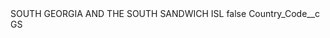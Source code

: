 <?xml version="1.0" encoding="UTF-8"?>
<CustomMetadata xmlns="http://soap.sforce.com/2006/04/metadata" xmlns:xsi="http://www.w3.org/2001/XMLSchema-instance" xmlns:xsd="http://www.w3.org/2001/XMLSchema">
    <label>SOUTH GEORGIA AND THE SOUTH SANDWICH ISL</label>
    <protected>false</protected>
    <values>
        <field>Country_Code__c</field>
        <value xsi:type="xsd:string">GS</value>
    </values>
</CustomMetadata>

